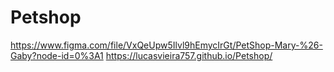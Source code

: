 # Petshop
https://www.figma.com/file/VxQeUpw5Ilvl9hEmycIrGt/PetShop-Mary-%26-Gaby?node-id=0%3A1
https://lucasvieira757.github.io/Petshop/
